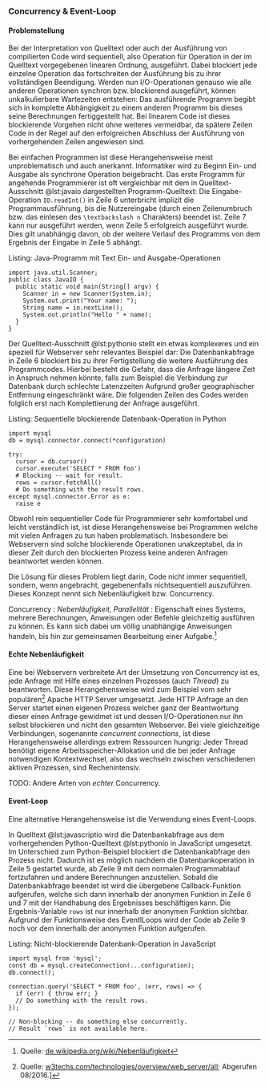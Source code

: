 ### Concurrency & Event-Loop 

#### Problemstellung
Bei der Interpretation von Quelltext oder auch der Ausführung von compilierten Code wird sequentiell, also Operation für Operation in der im Quelltext vorgegebenen linearen Ordnung, ausgeführt. Dabei blockiert jede einzelne Operation das fortschreiten der Ausführung bis zu ihrer vollständigen Beendigung. Werden nun I/O-Operationen genauso wie alle anderen Operationen synchron bzw. blockierend ausgeführt, können unkalkulierbare Wartezeiten entstehen: Das ausführende Programm begibt sich in komplette Abhängigkeit zu einem anderen Programm bis dieses seine Berechnungen fertiggestellt hat. Bei linearem Code ist dieses blockierende Vorgehen nicht ohne weiteres vermeidbar, da spätere Zeilen Code in der Regel auf den erfolgreichen Abschluss der Ausführung von vorhergehenden Zeilen angewiesen sind.

Bei einfachen Programmen ist diese Herangehensweise meist unproblematisch und auch anerkannt. Informatiker wird zu Beginn Ein- und Ausgabe als synchrone Operation beigebracht. Das erste Programm für angehende Programmierer ist oft vergleichbar mit dem in Quelltext-Ausschnitt @lst:javaio dargestellten Programm-Quelltext: Die Eingabe-Operation `IO.readInt()` in Zeile 6 unterbricht implizit die Programmausführung, bis die Nutzereingabe (durch einen Zeilenumbruch bzw. das einlesen des `\textbackslash n` Charakters) beendet ist. Zeile 7 kann nur ausgeführt werden, wenn Zeile 5 erfolgreich ausgeführt wurde. Dies gilt unabhängig davon, ob der weitere Verlauf des Programms von dem Ergebnis der Eingabe in Zeile 5 abhängt.

Listing: Java-Programm mit Text Ein- und Ausgabe-Operationen

~~~{#lst:javaio .java}
import java.util.Scanner;
public class JavaIO {
  public static void main(String[] argv) {
    Scanner in = new Scanner(System.in);
    System.out.print("Your name: ");
    String name = in.nextLine();
    System.out.println("Hello " + name);
  }
}
~~~

Der Quelltext-Ausschnitt @lst:pythonio stellt ein etwas komplexeres und ein speziell für Webserver sehr relevantes Beispiel dar: Die Datenbankabfrage in Zeile 6 blockiert bis zu ihrer Fertigstellung die weitere Ausführung des Programmcodes. Hierbei besteht die Gefahr, dass die Anfrage längere Zeit in Anspruch nehmen könnte, falls zum Beispiel die Verbindung zur Datenbank durch schlechte Latenzzeiten Aufgrund großer geographischer Entfernung eingeschränkt wäre. Die folgenden Zeilen des Codes werden folglich erst nach Komplettierung der Anfrage ausgeführt.

Listing: Sequentielle blockierende Datenbank-Operation in Python

~~~{#lst:pythonio .python}
import mysql
db = mysql.connector.connect(*configuration)

try:
  cursor = db.cursor()
  cursor.execute('SELECT * FROM foo')
  # Blocking -- wait for result.
  rows = cursor.fetchAll()
  # Do something with the result rows.
except mysql.connector.Error as e:
  raise e
~~~

Obwohl rein sequentieller Code für Programmierer sehr komfortabel und leicht verständlich ist, ist diese Herangehensweise bei Programmen welche mit vielen Anfragen zu tun haben problematisch. Insbesondere bei Webservern sind solche blockierende Operationen unakzeptabel, da in dieser Zeit durch den blockierten Prozess keine anderen Anfragen beantwortet werden können.

Die Lösung für dieses Problem liegt darin, Code nicht immer sequentiell, sondern, wenn angebracht, gegebenenfalls nichtsequentiell auszuführen. Dieses Konzept nennt sich Nebenläufigkeit bzw. Concurrency.

Concurrency
  : *Nebenläufigkeit*, *Parallelität*
  : Eigenschaft eines Systems, mehrere Berechnungen, Anweisungen oder Befehle gleichzeitig ausführen zu können. Es kann sich dabei um völlig unabhängige Anweisungen handeln, bis hin zur gemeinsamen Bearbeitung einer Aufgabe.[^1]

[^1]: Quelle: [de.wikipedia.org/wiki/Nebenläufigkeit](https://de.wikipedia.org/wiki/Nebenl%C3%A4ufigkeit)


#### Echte Nebenläufigkeit
Eine bei Webservern verbreitete Art der Umsetzung von Concurrency ist es, jede Anfrage mit Hilfe eines einzelnen Prozesses (auch *Thread*) zu beantworten. Diese Herangehensweise wird zum Beispiel vom sehr populären[^2] Apache HTTP Server umgesetzt. Jede HTTP Anfrage an den Server startet einen eigenen Prozess welcher ganz der Beantwortung dieser einen Anfrage gewidmet ist und dessen I/O-Operationen nur ihn selbst blockieren und nicht den gesamten Webserver. Bei viele gleichzeitige Verbindungen, sogenannte *concurrent connections*, ist diese Herangehensweise allerdings extrem Ressourcen hungrig: Jeder Thread benötigt eigene Arbeitsspeicher-Allokation und die bei jeder Anfrage notwendigen Kontextwechsel, also das wechseln zwischen verschiedenen aktiven Prozessen, sind Rechenintensiv.

[^2]: Quelle: [w3techs.com/technologies/overview/web_server/all](https://w3techs.com/technologies/overview/web_server/all); Abgerufen 08/2016.]

TODO: Andere Arten von *echter* Concurrency.

#### Event-Loop
Eine alternative Herangehensweise ist die Verwendung eines Event-Loops.  

In Quelltext @lst:javascriptio wird die Datenbankabfrage aus dem vorhergehenden Python-Quelltext @lst:pythonio in JavaScript umgesetzt. Im Unterschied zum Python-Beispiel blockiert die Datenbankabfrage den Prozess nicht. Dadurch ist es möglich nachdem die Datenbankoperation in Zeile 5 gestartet wurde, ab Zeile 9 mit dem normalen Programmablauf fortzufahren und andere Berechnungen anzustellen. Sobald die Datenbankabfrage beendet ist wird die übergebene Callback-Funktion aufgerufen, welche sich dann innerhalb der anonymen Funktion in Zeile 6 und 7 mit der Handhabung des Ergebnisses beschäftigen kann. Die Ergebnis-Variable `rows` ist nur innerhalb der anonymen Funktion sichtbar. Aufgrund der Funktionsweise des EventlLoops wird der Code ab Zeile 9 noch vor dem innerhalb der anonymen Funktion aufgerufen.

Listing: Nicht-blockierende Datenbank-Operation in JavaScript

~~~{#lst:javascriptio .javascript}
import mysql from 'mysql';
const db = mysql.createConnection(...configuration);
db.connect();

connection.query('SELECT * FROM foo', (err, rows) => {
  if (err) { throw err; }
  // Do something with the result rows.
});

// Non-blocking -- do something else concurrently.
// Result `rows` is not available here.
~~~

